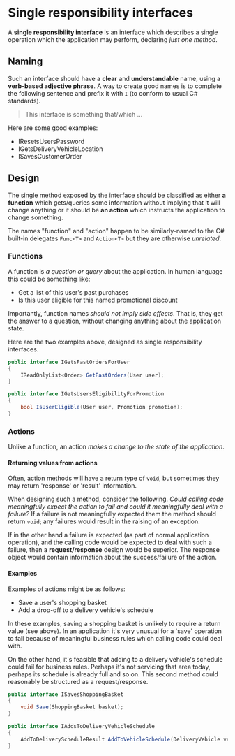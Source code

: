 # Single responsibility interfaces
A **single responsibility interface** is an interface which describes a single operation which the application may perform, declaring *just one method*.

## Naming
Such an interface should have a **clear** and **understandable** name, using a **verb-based adjective phrase**. A way to create good names is to complete the following sentence and prefix it with `I` (to conform to usual C# standards).

> This interface is something that/which ...

Here are some good examples:
* IResetsUsersPassword
* IGetsDeliveryVehicleLocation
* ISavesCustomerOrder

## Design
The single method exposed by the interface should be classified as either **a function** which gets/queries some information without implying that it will change anything or it should be **an action** which instructs the application to change something.

The names "function" and "action" happen to be similarly-named to the C# built-in delegates `Func<T>` and `Action<T>` but they are otherwise *unrelated*.

### Functions
A function is *a question or query* about the application. In human language this could be something like:

* Get a list of this user's past purchases
* Is this user eligible for this named promotional discount

Importantly, function names *should not imply side effects*. That is, they get the answer to a question, without changing anything about the application state.

Here are the two examples above, designed as single responsibility interfaces.

```csharp
public interface IGetsPastOrdersForUser
{
    IReadOnlyList<Order> GetPastOrders(User user);
}

public interface IGetsUsersEligibilityForPromotion
{
    bool IsUserEligible(User user, Promotion promotion);
}
```

### Actions 
Unlike a function, an action *makes a change to the state of the application*.

#### Returning values from actions
Often, action methods will have a return type of `void`, but sometimes they may return 'response' or 'result' information.

When designing such a method, consider the following. *Could calling code meaningfully expect the action to fail and could it meaningfully deal with a failure?* If a failure is not meaningfully expected them the method should return `void`; any failures would result in the raising of an exception.

If in the other hand a failure is expected (as part of normal application operation), and the calling code would be expected to deal with such a failure, then a **request/response** design would be superior. The response object would contain information about the success/failure of the action.

#### Examples
Examples of actions might be as follows:

* Save a user's shopping basket
* Add a drop-off to a delivery vehicle's schedule

In these examples, saving a shopping basket is unlikely to require a return value (see above). In an application it's very unusual for a 'save' operation to fail because of meaningful business rules which calling code could deal with.

On the other hand, it's feasible that adding to a delivery vehicle's schedule could fail for business rules. Perhaps it's not servicing that area today, perhaps its schedule is already full and so on. This second method could reasonably be structured as a request/response.

```csharp
public interface ISavesShoppingBasket
{
    void Save(ShoppingBasket basket);
}

public interface IAddsToDeliveryVehicleSchedule
{
    AddToDeliveryScheduleResult AddToVehicleSchedule(DeliveryVehicle vehicle, ScheduledDelivery delivery);
}
```